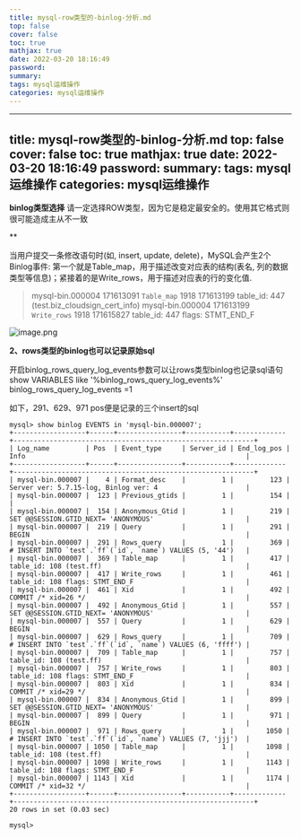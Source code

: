 ```yaml
---
title: mysql-row类型的-binlog-分析.md
top: false
cover: false
toc: true
mathjax: true
date: 2022-03-20 18:16:49
password:
summary:
tags: mysql运维操作
categories: mysql运维操作
---
```

---
title: mysql-row类型的-binlog-分析.md
top: false
cover: false
toc: true
mathjax: true
date: 2022-03-20 18:16:49
password:
summary:
tags: mysql运维操作
categories: mysql运维操作
---
**binlog类型选择**
请一定选择ROW类型，因为它是稳定最安全的。使用其它格式则很可能造成主从不一致

**

当用户提交一条修改语句时(如, insert, update, delete)，MySQL会产生2个Binlog事件: 第一个就是Table_map，用于描述改变对应表的结构(表名, 列的数据类型等信息)；紧接着的是Write_rows，用于描述对应表的行的变化值.
>mysql-bin.000004	171613091	`Table_map`	1918	171613199	table_id: 447 (test.biz_cloudsign_cert_info)
mysql-bin.000004	171613199	`Write_rows`	1918	171615827	table_id: 447 flags: STMT_END_F

![image.png](https://upload-images.jianshu.io/upload_images/13965490-bffc6607757e8354.png?imageMogr2/auto-orient/strip%7CimageView2/2/w/1240)


**2、rows类型的binlog也可以记录原始sql**

开启binlog_rows_query_log_events参数可以让rows类型binlog也记录sql语句
show VARIABLES like '%binlog_rows_query_log_events%'
binlog_rows_query_log_events =1

如下，291、629、971 pos便是记录的三个insert的sql
~~~
mysql> show binlog EVENTS in 'mysql-bin.000007';
+------------------+------+----------------+-----------+-------------+------------------------------------------------------------+
| Log_name         | Pos  | Event_type     | Server_id | End_log_pos | Info                                                       |
+------------------+------+----------------+-----------+-------------+------------------------------------------------------------+
| mysql-bin.000007 |    4 | Format_desc    |         1 |         123 | Server ver: 5.7.15-log, Binlog ver: 4                      |
| mysql-bin.000007 |  123 | Previous_gtids |         1 |         154 |                                                            |
| mysql-bin.000007 |  154 | Anonymous_Gtid |         1 |         219 | SET @@SESSION.GTID_NEXT= 'ANONYMOUS'                       |
| mysql-bin.000007 |  219 | Query          |         1 |         291 | BEGIN                                                      |
| mysql-bin.000007 |  291 | Rows_query     |         1 |         369 | # INSERT INTO `test`.`ff`(`id`, `name`) VALUES (5, '44')   |
| mysql-bin.000007 |  369 | Table_map      |         1 |         417 | table_id: 108 (test.ff)                                    |
| mysql-bin.000007 |  417 | Write_rows     |         1 |         461 | table_id: 108 flags: STMT_END_F                            |
| mysql-bin.000007 |  461 | Xid            |         1 |         492 | COMMIT /* xid=26 */                                        |
| mysql-bin.000007 |  492 | Anonymous_Gtid |         1 |         557 | SET @@SESSION.GTID_NEXT= 'ANONYMOUS'                       |
| mysql-bin.000007 |  557 | Query          |         1 |         629 | BEGIN                                                      |
| mysql-bin.000007 |  629 | Rows_query     |         1 |         709 | # INSERT INTO `test`.`ff`(`id`, `name`) VALUES (6, 'ffff') |
| mysql-bin.000007 |  709 | Table_map      |         1 |         757 | table_id: 108 (test.ff)                                    |
| mysql-bin.000007 |  757 | Write_rows     |         1 |         803 | table_id: 108 flags: STMT_END_F                            |
| mysql-bin.000007 |  803 | Xid            |         1 |         834 | COMMIT /* xid=29 */                                        |
| mysql-bin.000007 |  834 | Anonymous_Gtid |         1 |         899 | SET @@SESSION.GTID_NEXT= 'ANONYMOUS'                       |
| mysql-bin.000007 |  899 | Query          |         1 |         971 | BEGIN                                                      |
| mysql-bin.000007 |  971 | Rows_query     |         1 |        1050 | # INSERT INTO `test`.`ff`(`id`, `name`) VALUES (7, 'jjj')  |
| mysql-bin.000007 | 1050 | Table_map      |         1 |        1098 | table_id: 108 (test.ff)                                    |
| mysql-bin.000007 | 1098 | Write_rows     |         1 |        1143 | table_id: 108 flags: STMT_END_F                            |
| mysql-bin.000007 | 1143 | Xid            |         1 |        1174 | COMMIT /* xid=32 */                                        |
+------------------+------+----------------+-----------+-------------+------------------------------------------------------------+
20 rows in set (0.03 sec)

mysql> 
~~~
